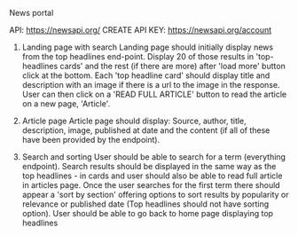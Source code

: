 News portal

API: https://newsapi.org/ 
CREATE API KEY: https://newsapi.org/account

1. Landing page with search
Landing page should initially display news from the top headlines end-point.
Display 20 of those results in 'top-headlines cards' and the rest (if there are more) after 'load more' button click at the bottom.
Each 'top headline card' should display title and description with an image if there is a url to the image in the response. User can then click on a 'READ FULL ARTICLE' button to read the article on a new page, 'Article'.

2. Article page
Article page should display:
Source, author, title, description, image, published at date and the content (if all of these have been provided by the endpoint).

3. Search and sorting
User should be able to search for a term (everything endpoint).
Search results should be displayed in the same way as the top headlines - in cards and user should also be able to read full article in articles page.
Once the user searches for the first term there should appear a 'sort by section' offering options to sort results by popularity or relevance or published date (Top headlines should not have sorting option).
User should be able to go back to home page displaying top headlines